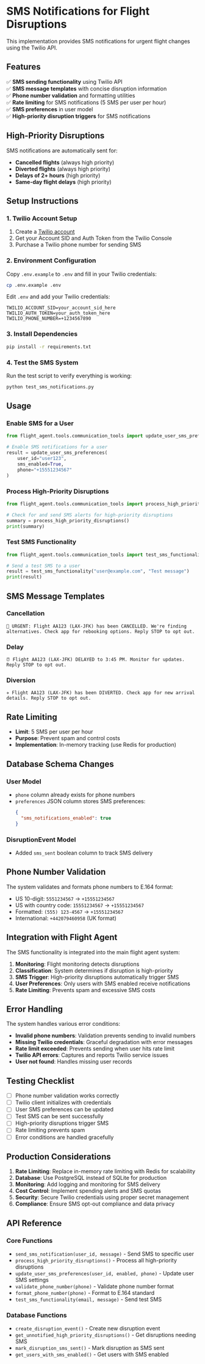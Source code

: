 # SMS Notifications for Flight Disruptions

This implementation provides SMS notifications for urgent flight changes using the Twilio API.

## Features

✅ **SMS sending functionality** using Twilio API  
✅ **SMS message templates** with concise disruption information  
✅ **Phone number validation** and formatting utilities  
✅ **Rate limiting** for SMS notifications (5 SMS per user per hour)  
✅ **SMS preferences** in user model  
✅ **High-priority disruption triggers** for SMS notifications  

## High-Priority Disruptions

SMS notifications are automatically sent for:

- **Cancelled flights** (always high priority)
- **Diverted flights** (always high priority)  
- **Delays of 2+ hours** (high priority)
- **Same-day flight delays** (high priority)

## Setup Instructions

### 1. Twilio Account Setup

1. Create a [Twilio account](https://www.twilio.com/try-twilio)
2. Get your Account SID and Auth Token from the Twilio Console
3. Purchase a Twilio phone number for sending SMS

### 2. Environment Configuration

Copy `.env.example` to `.env` and fill in your Twilio credentials:

```bash
cp .env.example .env
```

Edit `.env` and add your Twilio credentials:

```env
TWILIO_ACCOUNT_SID=your_account_sid_here
TWILIO_AUTH_TOKEN=your_auth_token_here  
TWILIO_PHONE_NUMBER=+1234567890
```

### 3. Install Dependencies

```bash
pip install -r requirements.txt
```

### 4. Test the SMS System

Run the test script to verify everything is working:

```bash
python test_sms_notifications.py
```

## Usage

### Enable SMS for a User

```python
from flight_agent.tools.communication_tools import update_user_sms_preferences

# Enable SMS notifications for a user
result = update_user_sms_preferences(
    user_id="user123",
    sms_enabled=True,
    phone="+15551234567"
)
```

### Process High-Priority Disruptions

```python
from flight_agent.tools.communication_tools import process_high_priority_disruptions

# Check for and send SMS alerts for high-priority disruptions
summary = process_high_priority_disruptions()
print(summary)
```

### Test SMS Functionality

```python
from flight_agent.tools.communication_tools import test_sms_functionality

# Send a test SMS to a user
result = test_sms_functionality("user@example.com", "Test message")
print(result)
```

## SMS Message Templates

### Cancellation
```
🚨 URGENT: Flight AA123 (LAX-JFK) has been CANCELLED. We're finding alternatives. Check app for rebooking options. Reply STOP to opt out.
```

### Delay
```
⏰ Flight AA123 (LAX-JFK) DELAYED to 3:45 PM. Monitor for updates. Reply STOP to opt out.
```

### Diversion
```
✈️ Flight AA123 (LAX-JFK) has been DIVERTED. Check app for new arrival details. Reply STOP to opt out.
```

## Rate Limiting

- **Limit**: 5 SMS per user per hour
- **Purpose**: Prevent spam and control costs
- **Implementation**: In-memory tracking (use Redis for production)

## Database Schema Changes

### User Model
- `phone` column already exists for phone numbers
- `preferences` JSON column stores SMS preferences:
  ```json
  {
    "sms_notifications_enabled": true
  }
  ```

### DisruptionEvent Model  
- Added `sms_sent` boolean column to track SMS delivery

## Phone Number Validation

The system validates and formats phone numbers to E.164 format:

- US 10-digit: `5551234567` → `+15551234567`
- US with country code: `15551234567` → `+15551234567`  
- Formatted: `(555) 123-4567` → `+15551234567`
- International: `+442079460958` (UK format)

## Integration with Flight Agent

The SMS functionality is integrated into the main flight agent system:

1. **Monitoring**: Flight monitoring detects disruptions
2. **Classification**: System determines if disruption is high-priority
3. **SMS Trigger**: High-priority disruptions automatically trigger SMS
4. **User Preferences**: Only users with SMS enabled receive notifications
5. **Rate Limiting**: Prevents spam and excessive SMS costs

## Error Handling

The system handles various error conditions:

- **Invalid phone numbers**: Validation prevents sending to invalid numbers
- **Missing Twilio credentials**: Graceful degradation with error messages
- **Rate limit exceeded**: Prevents sending when user hits rate limit
- **Twilio API errors**: Captures and reports Twilio service issues
- **User not found**: Handles missing user records

## Testing Checklist

- [ ] Phone number validation works correctly
- [ ] Twilio client initializes with credentials
- [ ] User SMS preferences can be updated
- [ ] Test SMS can be sent successfully  
- [ ] High-priority disruptions trigger SMS
- [ ] Rate limiting prevents spam
- [ ] Error conditions are handled gracefully

## Production Considerations

1. **Rate Limiting**: Replace in-memory rate limiting with Redis for scalability
2. **Database**: Use PostgreSQL instead of SQLite for production
3. **Monitoring**: Add logging and monitoring for SMS delivery
4. **Cost Control**: Implement spending alerts and SMS quotas
5. **Security**: Secure Twilio credentials using proper secret management
6. **Compliance**: Ensure SMS opt-out compliance and data privacy

## API Reference

### Core Functions

- `send_sms_notification(user_id, message)` - Send SMS to specific user
- `process_high_priority_disruptions()` - Process all high-priority disruptions  
- `update_user_sms_preferences(user_id, enabled, phone)` - Update user SMS settings
- `validate_phone_number(phone)` - Validate phone number format
- `format_phone_number(phone)` - Format to E.164 standard
- `test_sms_functionality(email, message)` - Send test SMS

### Database Functions

- `create_disruption_event()` - Create new disruption event
- `get_unnotified_high_priority_disruptions()` - Get disruptions needing SMS
- `mark_disruption_sms_sent()` - Mark disruption as SMS sent
- `get_users_with_sms_enabled()` - Get users with SMS enabled